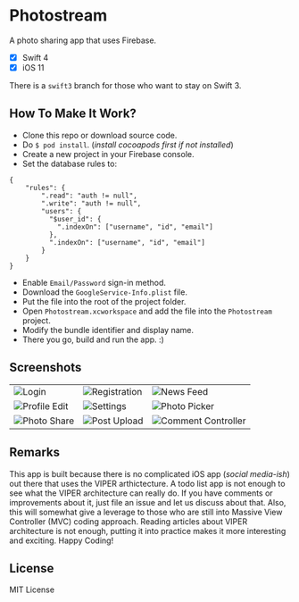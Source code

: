 # Photostream

A photo sharing app that uses Firebase.

- [x] Swift 4
- [x] iOS 11

There is a `swift3` branch for those who want to stay on Swift 3.

## How To Make It Work?

- Clone this repo or download source code.
- Do `$ pod install`. (_install cocoapods first if not installed_)
- Create a new project in your Firebase console.
- Set the database rules to: 
```
{
    "rules": {
        ".read": "auth != null",
        ".write": "auth != null",
        "users": {
          "$user_id": {
            ".indexOn": ["username", "id", "email"]
          },
          ".indexOn": ["username", "id", "email"]
        }
    }
}
```
- Enable `Email/Password` sign-in method.
- Download the `GoogleService-Info.plist` file.
- Put the file into the root of the project folder.
- Open `Photostream.xcworkspace` and add the file into the `Photostream` project.
- Modify the bundle identifier and display name.
- There you go, build and run the app. :)

## Screenshots
||||
|---|---|---|
|![Login](https://raw.githubusercontent.com/mownier/photostream/master/Screenshots/Login.png)| ![Registration](https://raw.githubusercontent.com/mownier/photostream/master/Screenshots/Registration.png)| ![News Feed](https://raw.githubusercontent.com/mownier/photostream/master/Screenshots/News%20Feed.png)|
|![Profile Edit](https://raw.githubusercontent.com/mownier/photostream/master/Screenshots/Edit%20Profile.png)| ![Settings](https://raw.githubusercontent.com/mownier/photostream/master/Screenshots/Settings.png)| ![Photo Picker](https://raw.githubusercontent.com/mownier/photostream/master/Screenshots/Photo%20Picker.png)|
|![Photo Share](https://raw.githubusercontent.com/mownier/photostream/master/Screenshots/Photo%20Share.png)| ![Post Upload](https://raw.githubusercontent.com/mownier/photostream/master/Screenshots/Post%20Upload.png)| ![Comment Controller](https://raw.githubusercontent.com/mownier/photostream/master/Screenshots/Comment%20Controller.png)|

## Remarks
This app is built because there is no complicated iOS app (_social media-ish_) out there that uses the VIPER arthictecture. A todo list app is not enough to see what the VIPER architecture can really do. If you have comments or improvements about it, just file an issue and let us discuss about that. Also, this will somewhat give a leverage to those who are still into Massive View Controller (MVC) coding approach. Reading articles about VIPER architecture is not enough, putting it into practice makes it more interesting and exciting. Happy Coding!

## License

MIT License
